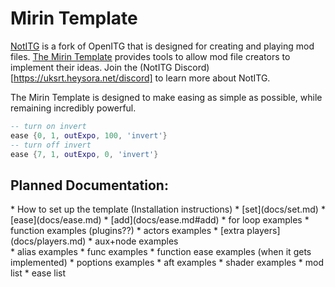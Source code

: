 # Mirin Template
[NotITG](https://notitg.heysora.net) is a fork of OpenITG that is designed for creating and playing mod files.
[The Mirin Template](https://www.github.com/XroOl/notitg-mirin) provides tools to allow mod file creators to implement their ideas.
Join the (NotITG Discord)[https://uksrt.heysora.net/discord] to learn more about NotITG.

The Mirin Template is designed to make easing as simple as possible, while remaining incredibly powerful.

```lua
-- turn on invert
ease {0, 1, outExpo, 100, 'invert'}
-- turn off invert
ease {7, 1, outExpo, 0, 'invert'}
```

## Planned Documentation:
<div class="row">
	<div class="col-med-6">
	* How to set up the template (Installation instructions)
	* [set](docs/set.md)
	* [ease](docs/ease.md)
	* [add](docs/ease.md#add)
	* for loop examples
	* function examples (plugins??)
	* actors examples
	* [extra players](docs/players.md)
	* aux+node examples
	</div>
	<div class="col-med-6">
	* alias examples
	* func examples
	* function ease examples (when it gets implemented)
	* poptions examples
	* aft examples
	* shader examples
	* mod list
	* ease list
	</div>
</div>

